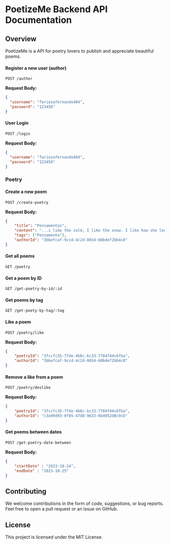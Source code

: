 # PoetizeMe Backend API Documentation

## Overview

PoetizeMe is a API for poetry lovers to publish and appreciate beautiful poems.

#### Register a new user (author)

```http
POST /author
```

**Request Body:**

```json
{
  "username": "fariosofernando404",
  "password": "123456"
}
```

#### User Login

```http
POST /login
```

**Request Body:**

```json
{
  "username": "fariosofernando404",
  "password": "123456"
}
```

### Poetry

#### Create a new poem

```http
POST /create-poetry
```

**Request Body:**

```json
{
    "title": "Pensamentos",
    "content": "...i like the cold, I like the snow. I like how she looks. I feel like crying when I see her. I feel like writing when I see it.",
    "tags": ["Pensamento"],
    "authorId": "3bbefcaf-9ccd-4c2d-8654-60bdef2bb4c8"
}
```

#### Get all poems

```http
GET /poetry
```

#### Get a poem by ID

```http
GET /get-poetry-by-id/:id
```

#### Get poems by tag

```http
GET /get-poety-by-tag/:tag
```

#### Like a poem

```http
POST /poetry/like
```

**Request Body:**

```json
{
    "poetryId": "3fccfc35-7fde-4b6c-bc33-7784f44c6fba",
    "authorId": "3bbefcaf-9ccd-4c2d-8654-60bdef2bb4c8"
}
```

#### Remove a like from a poem

```http
POST /poetry/deslike
```

**Request Body:**

```json
{
    "poetryId": "3fccfc35-7fde-4b6c-bc33-7784f44c6fba",
    "authorId": "c3a99d93-0f05-47d8-9633-6b4052d8c9cb"
}
```

#### Get poems between dates

```http
POST /get-poetry-date-between
```

**Request Body:**

```json
{
    "startDate" : "2023-10-24",
    "endDate" : "2023-10-25"
}
```

## Contributing

We welcome contributions in the form of code, suggestions, or bug reports. Feel free to open a pull request or an issue on GitHub.

## License

This project is licensed under the MIT License.

